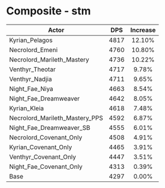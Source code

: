 # Composite - stm
| Actor | DPS | Increase |
|---|:---:|:---:|
|Kyrian_Pelagos|4817|12.10%|
|Necrolord_Emeni|4760|10.80%|
|Necrolord_Marileth_Mastery|4736|10.22%|
|Venthyr_Theotar|4717|9.78%|
|Venthyr_Nadjia|4711|9.65%|
|Night_Fae_Niya|4663|8.54%|
|Night_Fae_Dreamweaver|4642|8.05%|
|Kyrian_Kleia|4618|7.48%|
|Necrolord_Marileth_Mastery_PPS|4592|6.87%|
|Night_Fae_Dreamweaver_SB|4555|6.01%|
|Necrolord_Covenant_Only|4508|4.91%|
|Kyrian_Covenant_Only|4465|3.91%|
|Venthyr_Covenant_Only|4447|3.51%|
|Night_Fae_Covenant_Only|4313|0.39%|
|Base|4297|0.00%|

